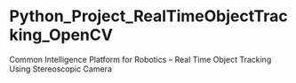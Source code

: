 # Python_Project_RealTimeObjectTracking_OpenCV
Common Intelligence Platform for Robotics – Real Time Object Tracking Using Stereoscopic Camera
